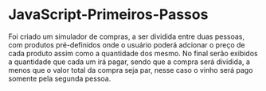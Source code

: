 # JavaScript-Primeiros-Passos
Foi criado um simulador de compras, a ser dividida entre duas pessoas, com produtos pré-definidos onde o usuário poderá adcionar o preço de cada produto assim como a quantidade dos mesmo. No final serão exibidos a quantidade que cada um irá pagar, sendo que a compra será dividida, a menos que o valor total da compra seja par, nesse caso o vinho será pago somente pela segunda pessoa.
